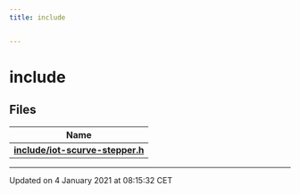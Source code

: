 ```yaml
---
title: include


---
```


# include






## Files

| Name           |
| -------------- |
| **[include/iot-scurve-stepper.h](Files/iot-scurve-stepper_8h.md#file-iot-scurve-stepper.h)**  |




















-------------------------------

Updated on  4 January 2021 at 08:15:32 CET
